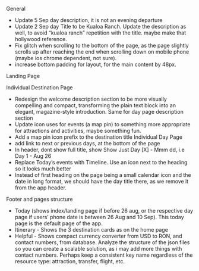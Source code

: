 General

- Update 5 Sep day description, it is not an evening departure
- Update 2 Sep day Title to be Kualoa Ranch. Update the description as well, to avoid “kualoa ranch” repetition with the title. maybe make that hollywood reference.
- Fix glitch when scrolling to the bottom of the page, as the page slightly scrolls up after reaching the end when scrolling down on mobile phone (maybe ios chrome dependent, not sure).
- increase bottom padding for layout, for the main content by 48px.

Landing Page

Individual Destination Page

- Redesign the welcome description section to be more visually compelling and compact, transforming the plain text block into an elegant, magazine-style introduction. Same for day page description section
- Update icon uses for events (a map pin) to something more appropriate for attractions and activities, maybe something fun.
- Add a map pin icon prefix to the destination title
  Individual Day Page
- add link to next or previous days, at the bottom of the page
- In header, dont show full title, show Show Just Day [X] - Mmm dd, i.e Day 1 - Aug 26
- Replace Today’s events with Timeline. Use an icon next to the heading so it looks much better
- Instead of first heading on the page being a small calendar icon and the date in long format, we should have the day title there, as we remove it from the app header.

Footer and pages structure

- Today (shows index/landing page if before 26 aug, or the respective day page if users’ phone date is between 26 Aug and 10 Sep). This today page is the default page of the app.
- Itinerary - Shows the 3 destination cards as on the home page
- Helpful - Shows compact currency converter from USD to RON, and contact numbers, from database. Analyze the structure of the json files so you can create a scalable solution, as i may add more things with contact numbers. Perhaps keep a consistent key name regardless of the resource type: attraction, transfer, flight, etc.
